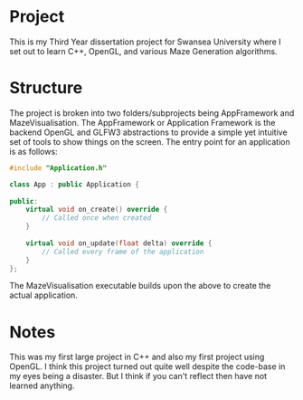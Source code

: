 # Project

This is my Third Year dissertation project for Swansea University where I set out to learn C++,
OpenGL, and various Maze Generation algorithms.

# Structure

The project is broken into two folders/subprojects being AppFramework and MazeVisualisation. The
AppFramework or Application Framework is the backend OpenGL and GLFW3 abstractions to provide a
simple yet intuitive set of tools to show things on the screen. The entry point for an application
is as follows:

```cpp
#include "Application.h"

class App : public Application {
    
public:
    virtual void on_create() override {
        // Called once when created
    }
    
    virtual void on_update(float delta) override {
        // Called every frame of the application
    }
};
```

The MazeVisualisation executable builds upon the above to create the actual application.

# Notes

This was my first large project in C++ and also my first project using OpenGL. I think this project
turned out quite well despite the code-base in my eyes being a disaster. But I
think if you can't reflect then have not learned anything.